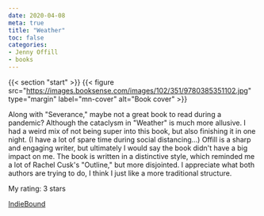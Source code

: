 ```yaml
---
date: 2020-04-08
meta: true
title: "Weather"
toc: false
categories:
- Jenny Offill
- books
---
```


{{< section "start" >}}
{{< figure src="https://images.booksense.com/images/102/351/9780385351102.jpg" type="margin" label="mn-cover" alt="Book cover" >}}

Along with "Severance," maybe not a great book to read during a pandemic? Although the cataclysm in "Weather" is much more allusive. I had a weird mix of not being super into this book, but also finishing it in one night. (I have a lot of spare time during social distancing...) Offill is a sharp and engaging writer, but ultimately I would say the book didn't have a big impact on me. The book is written in a distinctive style, which reminded me a lot of Rachel Cusk's "Outline," but more disjointed. I appreciate what both authors are trying to do, I think I just like a more traditional structure.

My rating: 3 stars  

[IndieBound](https://www.indiebound.org/book/9780385351102)
